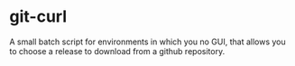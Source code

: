 # git-curl
A small batch script for environments in which you no GUI, that allows you to choose a release  to download from a github repository.
